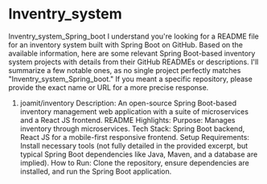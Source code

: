 # Inventry_system
Inventry_system_Spring_boot I understand you're looking for a README file for an inventory system built with Spring Boot on GitHub. Based on the available information, here are some relevant Spring Boot-based inventory system projects with details from their GitHub READMEs or descriptions. I'll summarize a few notable ones, as no single project perfectly matches "Inventry_system_Spring_boot." If you meant a specific repository, please provide the exact name or URL for a more precise response.

1. joamit/inventory
Description: An open-source Spring Boot-based inventory management web application with a suite of microservices and a React JS frontend.
README Highlights:
Purpose: Manages inventory through microservices.
Tech Stack: Spring Boot backend, React JS for a mobile-first responsive frontend.
Setup Requirements:
Install necessary tools (not fully detailed in the provided excerpt, but typical Spring Boot dependencies like Java, Maven, and a database are implied).
How to Run: Clone the repository, ensure dependencies are installed, and run the Spring Boot application.
